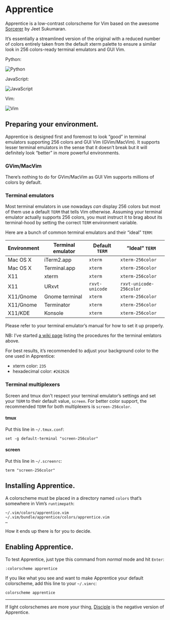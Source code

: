 # Apprentice

Apprentice is a low-contrast colorscheme for Vim based on the awesome [Sorcerer](http://www.vim.org/scripts/script.php?script_id=3299) by Jeet Sukumaran.

It’s essentially a streamlined version of the original with a reduced number of colors entirely taken from the default xterm palette to ensure a similar look in 256 colors-ready terminal emulators and GUI Vim.

Python:

![Python](http://romainl.github.io/Apprentice/images/apprentice_py.png)

JavaScript:

![JavaScript](http://romainl.github.io/Apprentice/images/apprentice_js.png)

Vim:

![Vim](http://romainl.github.io/Apprentice/images/apprentice_vim.png)

## Preparing your environment.

Apprentice is designed first and foremost to look “good” in terminal emulators supporting 256 colors and GUI Vim (GVim/MacVim). It supports lesser terminal emulators in the sense that it doesn’t break but it will definitely look “better” in more powerful environments.

### GVim/MacVim

There’s nothing to do for GVim/MacVim as GUI Vim supports millions of colors by default.

### Terminal emulators

Most terminal emulators in use nowadays *can* display 256 colors but most of them use a default `TERM` that tells Vim otherwise. Assuming your terminal emulator actually supports 256 colors, you must instruct it to brag about its terminal-hood by setting the correct `TERM` environment variable.

Here are a bunch of common terminal emulators and their “ideal” `TERM`:

| Environment | Terminal emulator | Default `TERM` | ”Ideal” `TERM`          |
|-------------|-------------------|----------------|-------------------------|
| Mac OS X    | iTerm2.app        | `xterm`        | `xterm-256color`        |
| Mac OS X    | Terminal.app      | `xterm`        | `xterm-256color`        |
| X11         | xterm             | `xterm`        | `xterm-256color`        |
| X11         | URxvt             | `rxvt-unicode` | `rxvt-unicode-256color` |
| X11/Gnome   | Gnome terminal    | `xterm`        | `xterm-256color`        |
| X11/Gnome   | Terminator        | `xterm`        | `xterm-256color`        |
| X11/KDE     | Konsole           | `xterm`        | `xterm-256color`        |

Please refer to your terminal emulator’s manual for how to set it up properly.

NB: I’ve started [a wiki page](https://github.com/romainl/Apprentice/wiki/256-colors-and-you.) listing the procedures for the terminal emlators above.

For best results, it’s recommended to adjust your background color to the one used in Apprentice:

* xterm color: `235`
* hexadecimal color: `#262626`

### Terminal multiplexers

Screen and tmux don't respect your terminal emulator’s settings and set your `TERM` to their default value, `screen`. For better color support, the recommended `TERM` for both multiplexers is `screen-256color`.

#### tmux

Put this line in `~/.tmux.conf`:

    set -g default-terminal "screen-256color"

#### screen

Put this line in `~/.screenrc`:

    term "screen-256color"

## Installing Apprentice.

A colorscheme must be placed in a directory named `colors` that’s somewhere in Vim’s `runtimepath`:

    ~/.vim/colors/apprentice.vim
    ~/.vim/bundle/apprentice/colors/apprentice.vim
    …

How it ends up there is for you to decide.

## Enabling Apprentice.

To test Apprentice, just type this command from *normal* mode and hit `Enter`:

    :colorscheme apprentice

If you like what you see and want to make Apprentice your default colorscheme, add this line to your `~/.vimrc`:

    colorscheme apprentice

---

If light colorschemes are more your thing, [Disciple](https://github.com/romainl/Disciple) is the negative version of Apprentice.
